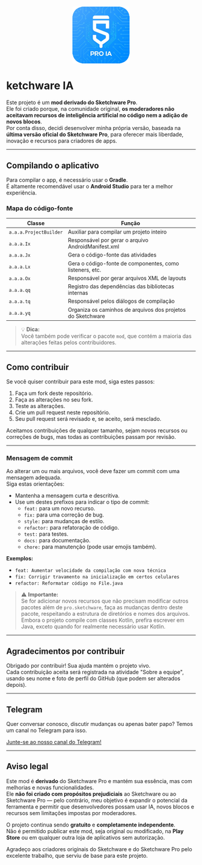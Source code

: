 <p align="center">
  <img src="https://github.com/FabioSilva11/Sketchware-Pro-IA/blob/main/app/src/main/res/drawable-xhdpi/sketch_app_icon.png" style="width: 30%;" />
</p>

# ketchware IA

Este projeto é um **mod derivado do Sketchware Pro**.  
Ele foi criado porque, na comunidade original, **os moderadores não aceitavam recursos de inteligência artificial no código nem a adição de novos blocos**.  
Por conta disso, decidi desenvolver minha própria versão, baseada na **última versão oficial do Sketchware Pro**, para oferecer mais liberdade, inovação e recursos para criadores de apps.

---

## Compilando o aplicativo

Para compilar o app, é necessário usar o **Gradle**.  
É altamente recomendável usar o **Android Studio** para ter a melhor experiência.

### Mapa do código-fonte

| Classe                | Função                                               |
| --------------------- | ---------------------------------------------------- |
| `a.a.a.ProjectBuilder`| Auxiliar para compilar um projeto inteiro            |
| `a.a.a.Ix`            | Responsável por gerar o arquivo AndroidManifest.xml  |
| `a.a.a.Jx`            | Gera o código-fonte das atividades                   |
| `a.a.a.Lx`            | Gera o código-fonte de componentes, como listeners, etc. |
| `a.a.a.Ox`            | Responsável por gerar arquivos XML de layouts        |
| `a.a.a.qq`            | Registro das dependências das bibliotecas internas   |
| `a.a.a.tq`            | Responsável pelos diálogos de compilação             |
| `a.a.a.yq`            | Organiza os caminhos de arquivos dos projetos do Sketchware |

> 💡 **Dica:**  
> Você também pode verificar o pacote `mod`, que contém a maioria das alterações feitas pelos contribuidores.

---

## Como contribuir

Se você quiser contribuir para este mod, siga estes passos:

1. Faça um fork deste repositório.  
2. Faça as alterações no seu fork.  
3. Teste as alterações.  
4. Crie um pull request neste repositório.  
5. Seu pull request será revisado e, se aceito, será mesclado.

Aceitamos contribuições de qualquer tamanho, sejam novos recursos ou correções de bugs, mas todas as contribuições passam por revisão.

---

### Mensagem de commit

Ao alterar um ou mais arquivos, você deve fazer um commit com uma mensagem adequada.  
Siga estas orientações:

- Mantenha a mensagem curta e descritiva.  
- Use um destes prefixos para indicar o tipo de commit:
  - `feat:` para um novo recurso.
  - `fix:` para uma correção de bug.
  - `style:` para mudanças de estilo.
  - `refactor:` para refatoração de código.
  - `test:` para testes.
  - `docs:` para documentação.
  - `chore:` para manutenção (pode usar emojis também).

**Exemplos:**
- `feat: Aumentar velocidade da compilação com nova técnica`
- `fix: Corrigir travamento na inicialização em certos celulares`
- `refactor: Reformatar código no File.java`

> ⚠ **Importante:**  
> Se for adicionar novos recursos que não precisam modificar outros pacotes além de `pro.sketchware`, faça as mudanças dentro deste pacote, respeitando a estrutura de diretórios e nomes dos arquivos.  
> Embora o projeto compile com classes Kotlin, prefira escrever em Java, exceto quando for realmente necessário usar Kotlin.

---

## Agradecimentos por contribuir

Obrigado por contribuir! Sua ajuda mantém o projeto vivo.  
Cada contribuição aceita será registrada na atividade "Sobre a equipe", usando seu nome e foto de perfil do GitHub (que podem ser alterados depois).

---

## Telegram

Quer conversar conosco, discutir mudanças ou apenas bater papo? Temos um canal no Telegram para isso.

[Junte-se ao nosso canal do Telegram!](https://t.me/+8rUUdcvjZxk0YTIx)

---

## Aviso legal

Este mod é **derivado** do Sketchware Pro e mantém sua essência, mas com melhorias e novas funcionalidades.  
Ele **não foi criado com propósitos prejudiciais** ao Sketchware ou ao Sketchware Pro — pelo contrário, meu objetivo é expandir o potencial da ferramenta e permitir que desenvolvedores possam usar IA, novos blocos e recursos sem limitações impostas por moderadores.

O projeto continua sendo **gratuito** e **completamente independente**.  
Não é permitido publicar este mod, seja original ou modificado, na **Play Store** ou em qualquer outra loja de aplicativos sem autorização.

Agradeço aos criadores originais do Sketchware e do Sketchware Pro pelo excelente trabalho, que serviu de base para este projeto.
